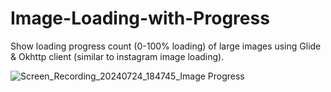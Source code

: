 # Image-Loading-with-Progress

 Show loading progress count (0-100% loading) of large images using Glide & Okhttp client (similar to instagram image loading).
 
![Screen_Recording_20240724_184745_Image Progress](https://github.com/user-attachments/assets/82827bef-8aeb-452c-a914-47dc9802989e)
